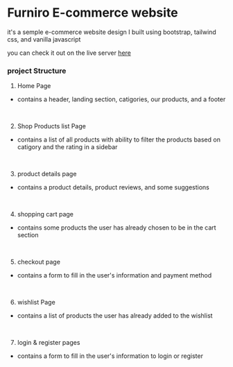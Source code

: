 # Furniro E-commerce website

it's a semple e-commerce website design I built using bootstrap, tailwind css, and vanilla javascript

you can check it out on the live server <a href="https://saied40.github.io/furniro-e-commerce-static/" target="_blank">here</a>

### project Structure

1. Home Page

- contains a header, landing section, catigories, our products, and a footer

<br />

2. Shop Products list Page

- contains a list of all products with ability to filter the products based on catigory and the rating in a sidebar

<br />

3. product details page

- contains a product details, product reviews, and some suggestions

<br />

4. shopping cart page

- contains some products the user has already chosen to be in the cart section

<br />

5. checkout page

- contains a form to fill in the user's information and payment method

<br />

6. wishlist Page

- contains a list of products the user has already added to the wishlist

<br />

7. login & register pages

- contains a form to fill in the user's information to login or register

<br />
